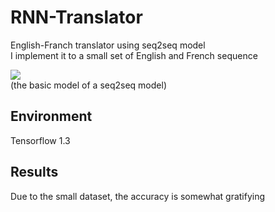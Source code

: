 # RNN-Translator
English-Franch translator using seq2seq model   
I implement it to a small set of English and French sequence

![](https://cdn-images-1.medium.com/max/1600/1*Ismhi-muID5ooWf3ZIQFFg.png)   
   (the basic model of a seq2seq model)   

## Environment
Tensorflow 1.3    
    
## Results
Due to the small dataset, the accuracy is somewhat gratifying

